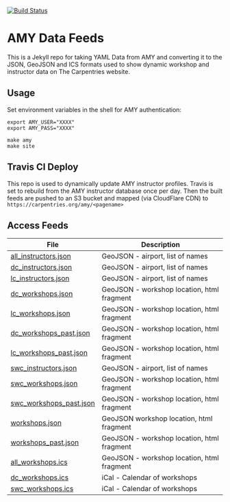 [![Build Status](https://travis-ci.com/carpentries/amy-feeds.svg?branch=master)](https://travis-ci.com/carpentries/amy-feeds)

# AMY Data Feeds

This is a Jekyll repo for taking YAML Data from AMY and converting it to the JSON, GeoJSON and ICS formats used to show dynamic workshop and instructor data on The Carpentries website.

## Usage 

Set environment variables in the shell for AMY authentication:
```
export AMY_USER="XXXX"
export AMY_PASS="XXXX"
```

```
make amy
make site 
```

## Travis CI Deploy

This repo is used to dynamically update AMY instructor profiles. Travis is set to rebuild from the AMY instructor database once per day. Then the built feeds are pushed to an S3 bucket and mapped (via CloudFlare CDN) to `https://carpentries.org/amy/<pagename>`

## Access Feeds
| File        | Description 
|------------|---------------|
| [all_instructors.json](https://carpentries.org/amy/all_instructors.json) | GeoJSON - airport, list of names
| [dc_instructors.json](https://carpentries.org/amy/dc_instructors.json) | GeoJSON - airport, list of names
| [lc_instructors.json](https://carpentries.org/amy/lc_instructors.json) | GeoJSON - airport, list of names
| [dc_workshops.json](https://carpentries.org/amy/dc_workshops.json) | GeoJSON - workshop location, html fragment
| [lc_workshops.json](https://carpentries.org/amy/lc_workshops.json) | GeoJSON - workshop location, html fragment
| [dc_workshops_past.json](https://carpentries.org/amy/dc_workshops_past.json) | GeoJSON - workshop location, html fragment
| [lc_workshops_past.json](https://carpentries.org/amy/lc_workshops.json) | GeoJSON - workshop location, html fragment
| [swc_instructors.json](https://carpentries.org/amy/swc_instructors.json) | GeoJSON - airport, list of names
| [swc_workshops.json](https://carpentries.org/amy/swc_workshops.json) | GeoJSON - workshop location, html fragment
| [swc_workshops_past.json](https://carpentries.org/amy/swc_workshops_past.json) | GeoJSON - workshop location, html fragment
| [workshops.json](https://carpentries.org/amy/workshops.json) | GeoJSON  workshop location, html fragment
| [workshops_past.json](https://carpentries.org/amy/workshops_past.json) | GeoJSON - workshop location, html fragment
| [all_workshops.ics](https://carpentries.org/amy/all_workshops.ics) | GeoJSON - workshop location, html fragment
| [dc_workshops.ics](https://carpentries.org/amy/dc_workshops.ics) | iCal - Calendar of workshops
| [swc_workshops.ics](https://carpentries.org/amy/swc_workshops.ics) |iCal - Calendar of workshops


